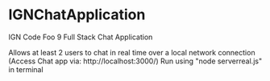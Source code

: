 # IGNChatApplication
IGN Code Foo 9 Full Stack Chat Application

Allows at least 2 users to chat in real time over a local network connection (Access Chat app via: http://localhost:3000/)
Run using "node serverreal.js" in terminal
